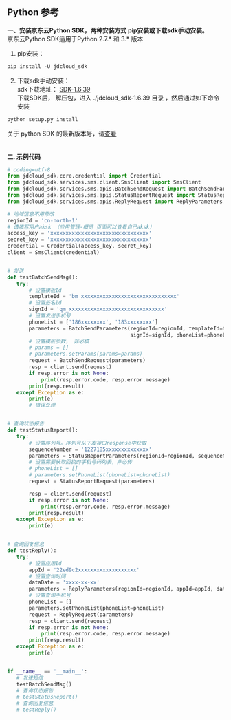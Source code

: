 ## Python 参考  
**一、安装京东云Python SDK，两种安装方式 pip安装或下载sdk手动安装。**  
京东云Python SDK适用于Python 2.7.* 和 3.* 版本  
1. pip安装：  
```python
pip install -U jdcloud_sdk
```  
 
2. 下载sdk手动安装：  
sdk下载地址： [SDK-1.6.39](https://files.pythonhosted.org/packages/99/9d/48054c24d9d940a173b11d5bd87a149a1ce418330cdafa9f9d077fc6a83e/jdcloud_sdk-1.6.39.tar.gz)  
下载SDK后， 解压包，进入 ./jdcloud_sdk-1.6.39 目录 ，然后通过如下命令安装  
```python
python setup.py install
```  

关于 python SDK 的最新版本号，请[查看](https://pypi.org/project/jdcloud-sdk/#history)  
<br><br>
**二. 示例代码**  

 ```python
# coding=utf-8
from jdcloud_sdk.core.credential import Credential
from jdcloud_sdk.services.sms.client.SmsClient import SmsClient
from jdcloud_sdk.services.sms.apis.BatchSendRequest import BatchSendParameters, BatchSendRequest
from jdcloud_sdk.services.sms.apis.StatusReportRequest import StatusReportParameters, StatusReportRequest
from jdcloud_sdk.services.sms.apis.ReplyRequest import ReplyParameters, ReplyRequest
 
# 地域信息不用修改
regionId = 'cn-north-1'
# 请填写用户aksk （应用管理-概览 页面可以查看自己aksk）
access_key = 'xxxxxxxxxxxxxxxxxxxxxxxxxxxxxxxx'
secret_key = 'xxxxxxxxxxxxxxxxxxxxxxxxxxxxxxxx'
credential = Credential(access_key, secret_key)
client = SmsClient(credential)
 
 
# 发送
def testBatchSendMsg():
    try:
        # 设置模板Id
        templateId = 'bm_xxxxxxxxxxxxxxxxxxxxxxxxxxxxxxx'
        # 设置签名Id
        signId = 'qm_xxxxxxxxxxxxxxxxxxxxxxxxxxxxxxx'
        # 设置发送手机号
        phoneList = ['186xxxxxxxx', '183xxxxxxxx']
        parameters = BatchSendParameters(regionId=regionId, templateId=templateId,
                                         signId=signId, phoneList=phoneList)
        # 设置模板参数， 非必填
        # params = []
        # parameters.setParams(params=params)
        request = BatchSendRequest(parameters)
        resp = client.send(request)
        if resp.error is not None:
            print(resp.error.code, resp.error.message)
        print(resp.result)
    except Exception as e:
        print(e)
        # 错误处理
 
 
# 查询状态报告
def testStatusReport():
    try:
        # 设置序列号。序列号从下发接口response中获取
        sequenceNumber = '1227185xxxxxxxxxxxxxx'
        parameters = StatusReportParameters(regionId=regionId, sequenceNumber=sequenceNumber)
        # 设置需要获取回执的手机号码列表，非必传
        # phoneList = []
        # parameters.setPhoneList(phoneList=phoneList)
        request = StatusReportRequest(parameters)
 
        resp = client.send(request)
        if resp.error is not None:
            print(resp.error.code, resp.error.message)
        print(resp.result)
    except Exception as e:
        print(e)
 
 
# 查询回复信息
def testReply():
    try:
        # 设置应用Id
        appId = '22ed9c2xxxxxxxxxxxxxxxxxxx'
        # 设置查询时间
        dataDate = 'xxxx-xx-xx'
        parameters = ReplyParameters(regionId=regionId, appId=appId, dataDate=dataDate)
        # 设置查询手机号
        phoneList = []
        parameters.setPhoneList(phoneList=phoneList)
        request = ReplyRequest(parameters)
        resp = client.send(request)
        if resp.error is not None:
            print(resp.error.code, resp.error.message)
        print(resp.result)
    except Exception as e:
        print(e)
 
 
if __name__ == '__main__':
    # 发送短信
    testBatchSendMsg()
    # 查询状态报告
    # testStatusReport()
    # 查询回复信息
    # testReply()
 ```
